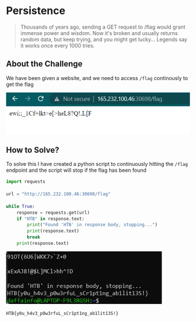 # Persistence
> Thousands of years ago, sending a GET request to /flag would grant immense power and wisdom. Now it's broken and usually returns random data, but keep trying, and you might get lucky... Legends say it works once every 1000 tries.

## About the Challenge
We have been given a website, and we need to access `/flag` continously to get the flag

![preview](images/preview.png)

## How to Solve?
To solve this I have created a python script to continuously hitting the `/flag` endpoint and the script will stop if the flag has been found

```python
import requests

url = "http://165.232.100.46:30698/flag"

while True:
    response = requests.get(url)
    if "HTB" in response.text:
        print("Found 'HTB' in response body, stopping...")
        print(response.text)
        break
    print(response.text)

```

![flag](images/flag.png)

```
HTB{y0u_h4v3_p0w3rfuL_sCr1pt1ng_ab1lit13S!}
```